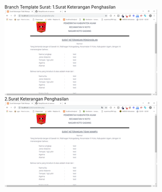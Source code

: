 Branch Template Surat:
1.Surat Keterangan Penghasilan
![alt text](https://github.com/Tabay04/surek/blob/namora/image/penghasilan.png)
2.Surat Keterangan Penghasilan
![alt text](https://github.com/Tabay04/surek/blob/namora/image/sktm.png)
